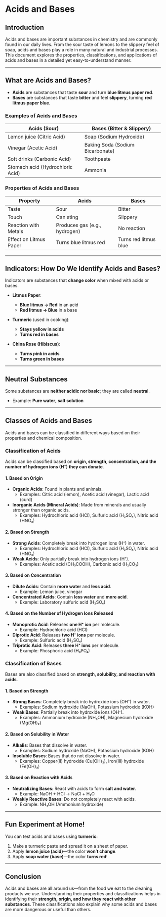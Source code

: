 # **Acids and Bases**

## **Introduction**
Acids and bases are important substances in chemistry and are commonly found in our daily lives. From the sour taste of lemons to the slippery feel of soap, acids and bases play a role in many natural and industrial processes. This document explores the properties, classifications, and applications of acids and bases in a detailed yet easy-to-understand manner.

---

## **What are Acids and Bases?**
- **Acids** are substances that taste **sour** and turn **blue litmus paper red**.
- **Bases** are substances that taste **bitter** and feel **slippery**, turning **red litmus paper blue**.

### **Examples of Acids and Bases**
| **Acids (Sour)** | **Bases (Bitter & Slippery)** |
|----------------|----------------|
| Lemon juice (Citric Acid) | Soap (Sodium Hydroxide) |
| Vinegar (Acetic Acid) | Baking Soda (Sodium Bicarbonate) |
| Soft drinks (Carbonic Acid) | Toothpaste |
| Stomach acid (Hydrochloric Acid) | Ammonia |

### **Properties of Acids and Bases**
| **Property** | **Acids** | **Bases** |
|-------------|---------|---------|
| Taste | Sour | Bitter |
| Touch | Can sting | Slippery |
| Reaction with Metals | Produces gas (e.g., hydrogen) | No reaction |
| Effect on Litmus Paper | Turns blue litmus red | Turns red litmus blue |

---

## **Indicators: How Do We Identify Acids and Bases?**
Indicators are substances that **change color** when mixed with acids or bases.

- **Litmus Paper**:  
  - **Blue litmus → Red** in an acid  
  - **Red litmus → Blue** in a base  

- **Turmeric** (used in cooking):  
  - **Stays yellow in acids**  
  - **Turns red in bases**  

- **China Rose (Hibiscus)**:  
  - **Turns pink in acids**  
  - **Turns green in bases**  

---

## **Neutral Substances**
Some substances are **neither acidic nor basic**; they are called **neutral**.
  - Example: **Pure water**, **salt solution**

---

## **Classes of Acids and Bases**
Acids and bases can be classified in different ways based on their properties and chemical composition.

### **Classification of Acids**
Acids can be classified based on **origin, strength, concentration, and the number of hydrogen ions (H⁺) they can donate**.

#### **1. Based on Origin**
- **Organic Acids**: Found in plants and animals.  
  - Examples: Citric acid (lemon), Acetic acid (vinegar), Lactic acid (curd)
- **Inorganic Acids (Mineral Acids)**: Made from minerals and usually stronger than organic acids.  
  - Examples: Hydrochloric acid (HCl), Sulfuric acid (H₂SO₄), Nitric acid (HNO₃)

#### **2. Based on Strength**
- **Strong Acids**: Completely break into hydrogen ions (H⁺) in water.  
  - Examples: Hydrochloric acid (HCl), Sulfuric acid (H₂SO₄), Nitric acid (HNO₃)
- **Weak Acids**: Only partially break into hydrogen ions (H⁺).  
  - Examples: Acetic acid (CH₃COOH), Carbonic acid (H₂CO₃)

#### **3. Based on Concentration**
- **Dilute Acids**: Contain **more water** and **less acid**.  
  - Example: Lemon juice, vinegar
- **Concentrated Acids**: Contain **less water** and **more acid**.  
  - Example: Laboratory sulfuric acid (H₂SO₄)

#### **4. Based on the Number of Hydrogen Ions Released**
- **Monoprotic Acid**: Releases **one H⁺ ion** per molecule.  
  - Example: Hydrochloric acid (HCl)
- **Diprotic Acid**: Releases **two H⁺ ions** per molecule.  
  - Example: Sulfuric acid (H₂SO₄)
- **Triprotic Acid**: Releases **three H⁺ ions** per molecule.  
  - Example: Phosphoric acid (H₃PO₄)

### **Classification of Bases**
Bases are also classified based on **strength, solubility, and reaction with acids**.

#### **1. Based on Strength**
- **Strong Bases**: Completely break into hydroxide ions (OH⁻) in water.  
  - Examples: Sodium hydroxide (NaOH), Potassium hydroxide (KOH)
- **Weak Bases**: Partially break into hydroxide ions (OH⁻).  
  - Examples: Ammonium hydroxide (NH₄OH), Magnesium hydroxide (Mg(OH)₂)

#### **2. Based on Solubility in Water**
- **Alkalis**: Bases that dissolve in water.  
  - Examples: Sodium hydroxide (NaOH), Potassium hydroxide (KOH)
- **Insoluble Bases**: Bases that do not dissolve in water.  
  - Examples: Copper(II) hydroxide (Cu(OH)₂), Iron(III) hydroxide (Fe(OH)₃)

#### **3. Based on Reaction with Acids**
- **Neutralizing Bases**: React with acids to form **salt and water**.  
  - Example: NaOH + HCl → NaCl + H₂O
- **Weakly Reactive Bases**: Do not completely react with acids.  
  - Example: NH₄OH (Ammonium hydroxide)

---

## **Fun Experiment at Home!**
You can test acids and bases using **turmeric**:
1. Make a turmeric paste and spread it on a sheet of paper.
2. Apply **lemon juice (acid)**—the color **won’t change**.
3. Apply **soap water (base)**—the color **turns red**!

---

## **Conclusion**
Acids and bases are all around us—from the food we eat to the cleaning products we use. Understanding their properties and classifications helps in identifying their **strength, origin, and how they react with other substances**. These classifications also explain why some acids and bases are more dangerous or useful than others.


